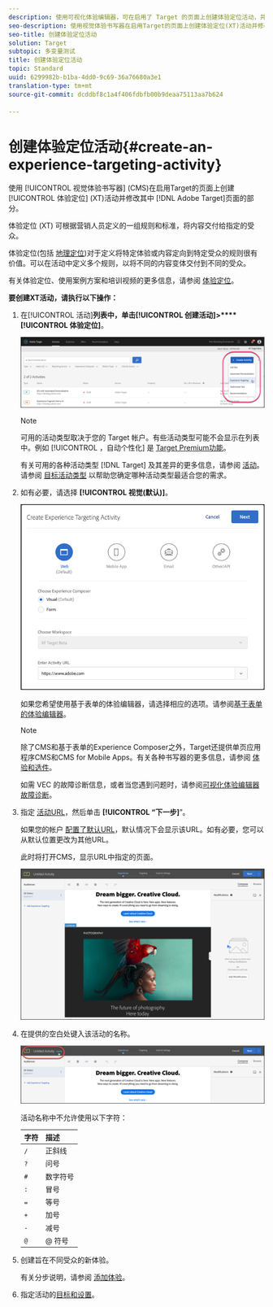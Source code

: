 ```yaml
---
description: 使用可视化体验编辑器，可在启用了 Target 的页面上创建体验定位活动，并在 Target 中修改页面的各个部分。
seo-description: 使用视觉体验书写器在启用Target的页面上创建体验定位(XT)活动并修改Adobe Target中页面的部分。
seo-title: 创建体验定位活动
solution: Target
subtopic: 多变量测试
title: 创建体验定位活动
topic: Standard
uuid: 6299982b-b1ba-4dd0-9c69-36a76680a3e1
translation-type: tm+mt
source-git-commit: dcddbf8c1a4f406fdbfb00b9deaa75113aa7b624

---
```



# 创建体验定位活动{#create-an-experience-targeting-activity}

使用 [!UICONTROL 视觉体验书写器] (CMS)在启用Target的页面上创建 [!UICONTROL 体验定位] (XT)活动并修改其中 [!DNL Adobe Target]页面的部分。

体验定位 (XT) 可根据营销人员定义的一组规则和标准，将内容交付给指定的受众。

体验定位(包括 [地理定位](/help/c-target/c-audiences/c-target-rules/geo.md))对于定义将特定体验或内容定向到特定受众的规则很有价值。可以在活动中定义多个规则，以将不同的内容变体交付到不同的受众。

有关体验定位、使用案例方案和培训视频的更多信息，请参阅 [体验定位](/help/c-activities/t-experience-target/experience-target.md)。

**要创建XT活动，请执行以下操作：**

1. 在[!UICONTROL 活动]**列表中，单击[!UICONTROL 创建活动]&gt;****[!UICONTROL 体验定位]**。

   ![创建活动&gt;体验定位](/help/c-activities/t-experience-target/t-xt-create/assets/xt_select-1.png)

   >[!NOTE]
   >
   >可用的活动类型取决于您的 Target 帐户。有些活动类型可能不会显示在列表中。例如 [!UICONTROL ，自动个性化] 是 [Target Premium功能](/help/c-intro/intro.md#premium)。
   >
   >有关可用的各种活动类型 [!DNL Target] 及其差异的更多信息，请参阅 [活动](../../../c-activities/activities.md#concept_D317A95A1AB54674BA7AB65C7985BA03)。请参阅 [目标活动类型](/help/c-activities/target-activities-guide.md) 以帮助您确定哪种活动类型最适合您的需求。

1. 如有必要，请选择 **[!UICONTROL 视觉(默认)]**。

   ![“创建体验定位活动”对话框](/help/c-activities/t-experience-target/t-xt-create/assets/form_url-new.png)

   如果您希望使用基于表单的体验编辑器，请选择相应的选项。请参阅[基于表单的体验编辑器](https://marketing.adobe.com/resources/help/en_US/target/target/t_form_experience_composer.html)。

   >[!NOTE]
   >
   >除了CMS和基于表单的Experience Composer之外，Target还提供单页应用程序CMS和CMS for Mobile Apps。有关各种书写器的更多信息，请参阅 [体验和选件](/help/c-experiences/experiences.md)。
   >
   >如需 VEC 的故障诊断信息，或者当您遇到问题时，请参阅[可视化体验编辑器故障诊断](../../../c-experiences/c-visual-experience-composer/r-troubleshoot-composer/troubleshoot-composer.md#reference_77743144F10143A3A89D56E116D296E4)。

1. 指定 [活动URL](../../../c-activities/t-experience-target/t-xt-create/xt-activity-url.md#concept_D28549AAA0A14E3BB5F05F32BE8ABC90)，然后单击 **[!UICONTROL “下一步]**”。

   如果您的帐户 [配置了默认URL](/help/administrating-target/r-target-account-preferences/target-account-preferences.md)，默认情况下会显示该URL。如有必要，您可以从默认位置更改为其他URL。

   此时将打开CMS，显示URL中指定的页面。

   ![CMS中的体验定位活动](/help/c-activities/t-experience-target/t-xt-create/assets/xt-in-vec.png)

1. 在提供的空白处键入该活动的名称。

   ![名称字段](/help/c-activities/t-experience-target/t-xt-create/assets/xt_name-new.png)

   活动名称中不允许使用以下字符：

   | 字符 | 描述 |
   |--- |--- |
   | `/` | 正斜线 |
   | `?` | 问号 |
   | `#` | 数字符号 |
   | `:` | 冒号 |
   | `=` | 等号 |
   | `+` | 加号 |
   | `-` | 减号 |
   | `@` | @ 符号 |

1. 创建旨在不同受众的新体验。

   有关分步说明，请参阅 [添加体验](/help/c-activities/t-experience-target/t-xt-create/xt-add-experience.md)。

1. 指定活动的[目标和设置](../../../c-activities/t-experience-target/t-xt-create/xt-goals-and-settings.md#reference_B25389FD6F3A4989801E740364B089CC)。